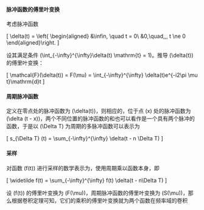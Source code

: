 #### 脉冲函数的傅里叶变换

考虑脉冲函数

\[
  \delta(t) = \left\{ 
    \begin{aligned}
  &\infin, \quad t = 0\\
  &0,\quad\,\,\, t \ne 0
  \end{aligned}\right.
  \]

设其满足条件 \(\int_{-\infty}^{\infty}\delta(t) \mathrm{t} = 1\)。推导 \(\delta(t)\) 的傅里叶变换：

\[
  \mathcal{F}(\delta(t)) = F(\mu) = \int_{-\infty}^{\infty} \delta(t)e^{-i2\pi \mu t}\mathrm{d}t
    \]

#### 周期脉冲函数

定义在零点处的脉冲函数为 \(\delta(t)\)，则相应的，位于点 \(x\) 处的脉冲函数为 \(\delta (t - x)\)，两个不同位置的脉冲函数的和也可以看作是一个具有两个脉冲的函数，于是以 \(\Delta T\) 为周期的多脉冲函数可以表示为 

\[
  s_{\Delta T} (t) = \sum_{-\infty}^{\infty} \delta(t - n \Delta T)
  \]

#### 采样

对函数 \(f(t)\) 进行采样的数学表示为，使用周期乘以函数本身，即 

\[
  \widetilde f(t) =  \sum_{-\infty}^{\infty} f(t) \delta(t - n\Delta T)
  \]

设 \(f(t)\) 的傅里叶变换为 \(F(\mu)\)，周期脉冲函数的傅里叶变换为 \(S(\mu)\)，那么根据卷积定理可知，它们的乘积的傅里叶变换就为两个函数在频率域的卷积
